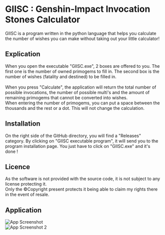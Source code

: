# GIISC : Genshin-Impact Invocation Stones Calculator
GIISC is a program written in the python language that helps you calculate the number of wishes you can make without taking out your little calculator!

## Explication
When you open the executable "GIISC.exe", 2 boxes are offered to you. The first one is the number of owned primogems to fill in. The second box is the number of wishes (fatality and destined) to be filled in.
<br> <br>
When you press "Calculate", the application will return the total number of possible invocations, the number of possible multi's and the amount of remaining primogems that cannot be converted into wishes.
<br>
When entering the number of primogems, you can put a space between the thousands and the rest or a dot. This will not change the calculation.

## Installation
On the right side of the GitHub directory, you will find a "Releases" category. By clicking on "GIISC executable program", it will send you to the program installation page. You just have to click on "GIISC.exe" and it's done !

## Licence
As the software is not provided with the source code, it is not subject to any license protecting it. <br>
Only the ©Copyright present protects it being able to claim my rights there in the event of resale.

## Application
![App Screenshot](https://github.com/Yatsuuw/GIIFC/blob/master/images/capture.png?raw=true)
<br>
![App Screenshot 2](https://github.com/Yatsuuw/GIIFC/blob/master/images/capture2.png?raw=true)